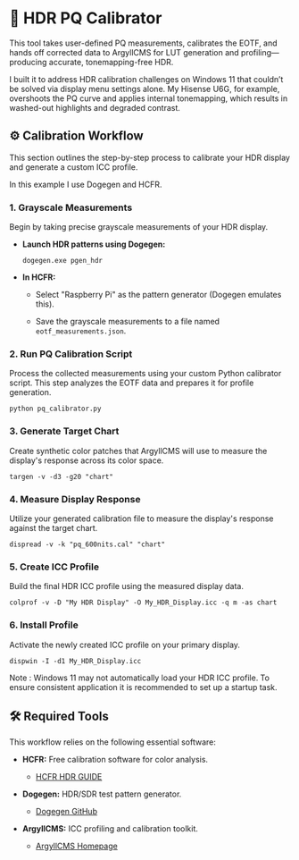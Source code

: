 # 🧪 HDR PQ Calibrator

This tool takes user-defined PQ measurements, calibrates the EOTF, and hands off corrected data to ArgyllCMS for LUT generation and profiling—producing accurate, tonemapping-free HDR.

I built it to address HDR calibration challenges on Windows 11 that couldn’t be solved via display menu settings alone. My Hisense U6G, for example, overshoots the PQ curve and applies internal tonemapping, which results in washed-out highlights and degraded contrast.

## ⚙️ Calibration Workflow

This section outlines the step-by-step process to calibrate your HDR display and generate a custom ICC profile. 

In this example I use Dogegen and HCFR.

### 1. Grayscale Measurements

Begin by taking precise grayscale measurements of your HDR display. 

* **Launch HDR patterns using Dogegen:**

    ```
    dogegen.exe pgen_hdr
    ```

* **In HCFR:**

    * Select "Raspberry Pi" as the pattern generator (Dogegen emulates this).
      
    * Save the grayscale measurements to a file named `eotf_measurements.json`.

### 2. Run PQ Calibration Script

Process the collected measurements using your custom Python calibrator script. This step analyzes the EOTF data and prepares it for profile generation.

```
python pq_calibrator.py
```

### 3. Generate Target Chart
Create synthetic color patches that ArgyllCMS will use to measure the display's response across its color space.
```
targen -v -d3 -g20 "chart"
```

### 4. Measure Display Response
Utilize your generated calibration file to measure the display's response against the target chart.
```
dispread -v -k "pq_600nits.cal" "chart"
```

### 5. Create ICC Profile
Build the final HDR ICC profile using the measured display data.
```
colprof -v -D "My HDR Display" -O My_HDR_Display.icc -q m -as chart
```

### 6. Install Profile
Activate the newly created ICC profile on your primary display.
```
dispwin -I -d1 My_HDR_Display.icc
```

Note : Windows 11 may not automatically load your HDR ICC profile. To ensure consistent application it is recommended to set up a startup task.

## 🛠️ Required Tools

This workflow relies on the following essential software:

* **HCFR:** Free calibration software for color analysis.

    * [HCFR HDR GUIDE](https://www.avsforum.com/threads/hcfr-guide-for-hdr-pq-eotf-graph-measurements.3278618/)

* **Dogegen:** HDR/SDR test pattern generator.

    * [Dogegen GitHub](https://github.com/ledoge/dogegen)

* **ArgyllCMS:** ICC profiling and calibration toolkit.

    * [ArgyllCMS Homepage](http://www.argyllcms.com/index.html)
